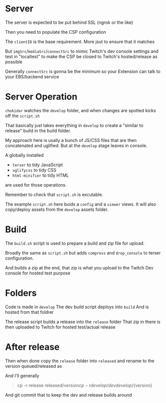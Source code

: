 # Server

The server is expected to be put behind SSL (ngrok or the like)

Then you need to populate the CSP configuration

The `clientID` is the base requirement. More jsut to ensure that it matches

But `imgSrc`/`mediaSrc`/`connectSrc` to mimic Twitch's dev console settings and test in "localtest" to make the CSP be closed to Twitch's hosted/release as possible

Generally `connectSrc` is gonna be the minimum so your Extension can talk to your EBS/backend service

# Server Operation

`chokidar` watches the `develop` folder, and when changes are spotted kicks off the `script.sh`

That basically just takes everything in `develop` to create a "similar to release" build in the build folder.

My approach here is usally a bunch of JS/CSS files that are then concatenated and uglified. But at the `develop` stage leaves in console.

A globally installed

-   `terser` to tidy JavaScript
-   `uglifycss` to tidy CSS
-   `html-minifier` to tidy HTML

are used for those operations.

Remember to check that `script.sh` is excutable.

The example `script.sh` here buids a `config` and a `viewer` views. It will also copy/deploy assets from the `develop` assets folder.

# Build

The `build.sh` script is used to prepare a build and zip file for upload.

Broadly the same as `script.sh` but adds `compress` and `drop_console` to terser configuration.

And builds a zip at the end, that zip is what you upload to the Twitch Dev console for hosted test purpose

# Folders

Code is made in `develop`
The dev build script deploys into `build`
And is hosted from that foldrer

The release script builds a release into the `release` folder
That zip in there is then uploaded to Twitch for hosted test/actual release

# After release

Then when done copy the `release` folder into `released` and rename to the version queued/released as

And I'll generally

> cp -r release released/${version}
> cp -r develop/dev develop/${version}

And git commit that to keep the dev and release builds around
